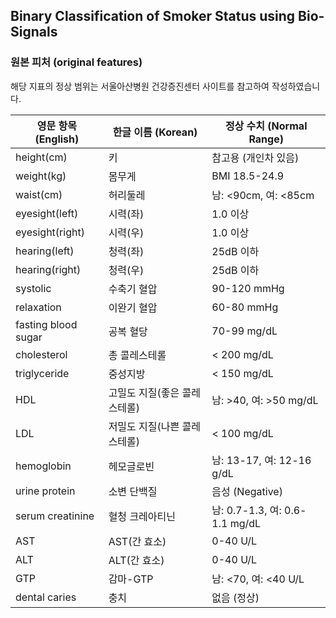 ## Binary Classification of Smoker Status using Bio-Signals

### 원본 피처 (original features)

해당 지표의 정상 범위는 서울아산병원 건강증진센터 사이트를 참고하여 작성하였습니다.

| 영문 항목 (English) | 한글 이름 (Korean) | 정상 수치 (Normal Range) |
| --- | --- | --- |
| height(cm) | 키 | 참고용 (개인차 있음) |
| weight(kg) | 몸무게 | BMI 18.5-24.9 |
| waist(cm) | 허리둘레 | 남: <90cm, 여: <85cm |
| eyesight(left) | 시력(좌) | 1.0 이상 |
| eyesight(right) | 시력(우) | 1.0 이상 |
| hearing(left) | 청력(좌) | 25dB 이하 |
| hearing(right) | 청력(우) | 25dB 이하 |
| systolic | 수축기 혈압 | 90-120 mmHg |
| relaxation | 이완기 혈압 | 60-80 mmHg |
| fasting blood sugar | 공복 혈당 | 70-99 mg/dL |
| cholesterol | 총 콜레스테롤 | < 200 mg/dL |
| triglyceride | 중성지방 | < 150 mg/dL |
| HDL | 고밀도 지질(좋은 콜레스테롤) | 남: >40, 여: >50 mg/dL |
| LDL | 저밀도 지질(나쁜 콜레스테롤) | < 100 mg/dL |
| hemoglobin | 헤모글로빈 | 남: 13-17, 여: 12-16 g/dL |
| urine protein | 소변 단백질 | 음성 (Negative) |
| serum creatinine | 혈청 크레아티닌 | 남: 0.7-1.3, 여: 0.6-1.1 mg/dL |
| AST | AST(간 효소) | 0-40 U/L |
| ALT | ALT(간 효소) | 0-40 U/L |
| GTP | 감마-GTP | 남: <70, 여: <40 U/L |
| dental caries | 충치 | 없음 (정상) |